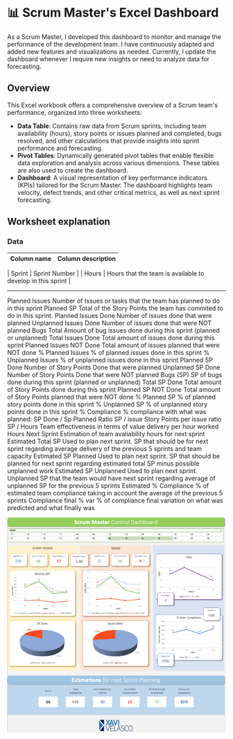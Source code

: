 # 📊 Scrum Master's Excel Dashboard

As a Scrum Master, I developed this dashboard to monitor and manage the performance of the development team. I have continuously adapted and added new features and visualizations as needed. Currently, I update the dashboard whenever I require new insights or need to analyze data for forecasting.

## Overview

This Excel workbook offers a comprehensive overview of a Scrum team's performance, organized into three worksheets:

- **Data Table**: Contains raw data from Scrum sprints, including team availability (hours), story points or issues planned and completed, bugs resolved, and other calculations that provide insights into sprint performance and forecasting.
- **Pivot Tables**: Dynamically generated pivot tables that enable flexible data exploration and analysis across various dimensions. These tables are also used to create the dashboard.
- **Dashboard**: A visual representation of key performance indicators (KPIs) tailored for the Scrum Master. The dashboard highlights team velocity, defect trends, and other critical metrics, as well as next sprint forecasting.

## Worksheet explanation

### Data

| Column name | Column description | 
|---|---|

| Sprint | Sprint Number | 
| Hours | Hours that the team is available to develop in this sprint |

***
Planned Issues	Number of Issues or tasks that the team has planned to do in this sprint
Planned SP	Total of the Story Points the team has commited to do in this sprint. 
Planned Issues Done	Number of issues done that were planned
Unplanned Issues Done	Number of issues done that were NOT planned
Bugs	Total Amount of bug issues done during this sprint (planned or unplanned)
Total Issues Done	Total amount of issues done during this sprint
Planned Issues NOT Done	Total amount of issues planned that were NOT done
% Planned Issues	% of planned issues done in this sprint
% Unplanned Issues	% of unplanned issues done in this sprint
Planned SP Done	Number of Story Points Done that were planned
Unplanned SP Done	Number of Story Points Done that were NOT planned
Bugs (SP)	SP of bugs done during this sprint (planned or unplanned)
Total SP Done	Total amount of Story Points done during this sprint
Planned SP NOT Done	Total amount of Story Points planned that were NOT done
% Planned SP	% of planned story points done in this sprint
% Unplanned SP	% of unplanned story points done in this sprint
% Compliance	% compliance with what was planned: SP Done / Sp Planned
Ratio SP / issue	Story Points per issue ratio
SP / Hours	Team effectiveness in terms of value delivery per hour worked
Hours Next Sprint	Estimation of team avaliability hours for next sprint
Estimated Total SP	Used to plan next sprint. SP that should be for next sprint regarding average delivery of the previous 5 sprints and team capacity
Estimated SP Planned	Used to plan next sprint. SP that should be planned for next sprint regarding estimated total SP minus possible unplanned work
Estimated SP Unplanned	Used to plan next sprint. Unplanned SP that the team would have next sprint regarding average of unplanned SP for the previous 5 sprints
Estimated % Compliance	% of estimated team compliance taking in account the average of the previous 5 sprints
Compliance final % var	% of compliance final variation on what was predicted and what finally was

<kbd>![assets/img/Excel - Scrum Master Dashboard.png](https://github.com/XaviVelasco/Scrum-Master-Excel-Dashboard/blob/main/assets/img/Excel%20-%20Scrum%20Master%20Dashboard.png)
